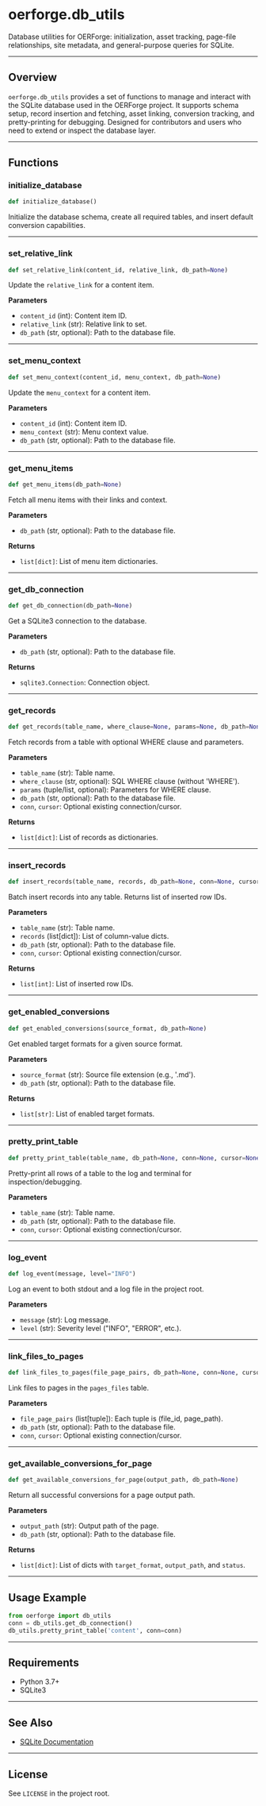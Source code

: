 # oerforge.db_utils

Database utilities for OERForge: initialization, asset tracking, page-file relationships, site metadata, and general-purpose queries for SQLite.

---

## Overview

`oerforge.db_utils` provides a set of functions to manage and interact with the SQLite database used in the OERForge project. It supports schema setup, record insertion and fetching, asset linking, conversion tracking, and pretty-printing for debugging. Designed for contributors and users who need to extend or inspect the database layer.

---

## Functions

### initialize_database

```python
def initialize_database()
```

Initialize the database schema, create all required tables, and insert default conversion capabilities.

---

### set_relative_link

```python
def set_relative_link(content_id, relative_link, db_path=None)
```

Update the `relative_link` for a content item.

**Parameters**
- `content_id` (int): Content item ID.
- `relative_link` (str): Relative link to set.
- `db_path` (str, optional): Path to the database file.

---

### set_menu_context

```python
def set_menu_context(content_id, menu_context, db_path=None)
```

Update the `menu_context` for a content item.

**Parameters**
- `content_id` (int): Content item ID.
- `menu_context` (str): Menu context value.
- `db_path` (str, optional): Path to the database file.

---

### get_menu_items

```python
def get_menu_items(db_path=None)
```

Fetch all menu items with their links and context.

**Parameters**
- `db_path` (str, optional): Path to the database file.

**Returns**
- `list[dict]`: List of menu item dictionaries.

---

### get_db_connection

```python
def get_db_connection(db_path=None)
```

Get a SQLite3 connection to the database.

**Parameters**
- `db_path` (str, optional): Path to the database file.

**Returns**
- `sqlite3.Connection`: Connection object.

---

### get_records

```python
def get_records(table_name, where_clause=None, params=None, db_path=None, conn=None, cursor=None)
```

Fetch records from a table with optional WHERE clause and parameters.

**Parameters**
- `table_name` (str): Table name.
- `where_clause` (str, optional): SQL WHERE clause (without 'WHERE').
- `params` (tuple/list, optional): Parameters for WHERE clause.
- `db_path` (str, optional): Path to the database file.
- `conn`, `cursor`: Optional existing connection/cursor.

**Returns**
- `list[dict]`: List of records as dictionaries.

---

### insert_records

```python
def insert_records(table_name, records, db_path=None, conn=None, cursor=None)
```

Batch insert records into any table. Returns list of inserted row IDs.

**Parameters**
- `table_name` (str): Table name.
- `records` (list[dict]): List of column-value dicts.
- `db_path` (str, optional): Path to the database file.
- `conn`, `cursor`: Optional existing connection/cursor.

**Returns**
- `list[int]`: List of inserted row IDs.

---

### get_enabled_conversions

```python
def get_enabled_conversions(source_format, db_path=None)
```

Get enabled target formats for a given source format.

**Parameters**
- `source_format` (str): Source file extension (e.g., '.md').
- `db_path` (str, optional): Path to the database file.

**Returns**
- `list[str]`: List of enabled target formats.

---

### pretty_print_table

```python
def pretty_print_table(table_name, db_path=None, conn=None, cursor=None)
```

Pretty-print all rows of a table to the log and terminal for inspection/debugging.

**Parameters**
- `table_name` (str): Table name.
- `db_path` (str, optional): Path to the database file.
- `conn`, `cursor`: Optional existing connection/cursor.

---

### log_event

```python
def log_event(message, level="INFO")
```

Log an event to both stdout and a log file in the project root.

**Parameters**
- `message` (str): Log message.
- `level` (str): Severity level ("INFO", "ERROR", etc.).

---

### link_files_to_pages

```python
def link_files_to_pages(file_page_pairs, db_path=None, conn=None, cursor=None)
```

Link files to pages in the `pages_files` table.

**Parameters**
- `file_page_pairs` (list[tuple]): Each tuple is (file_id, page_path).
- `db_path` (str, optional): Path to the database file.
- `conn`, `cursor`: Optional existing connection/cursor.

---

### get_available_conversions_for_page

```python
def get_available_conversions_for_page(output_path, db_path=None)
```

Return all successful conversions for a page output path.

**Parameters**
- `output_path` (str): Output path of the page.
- `db_path` (str, optional): Path to the database file.

**Returns**
- `list[dict]`: List of dicts with `target_format`, `output_path`, and `status`.

---

## Usage Example

```python
from oerforge import db_utils
conn = db_utils.get_db_connection()
db_utils.pretty_print_table('content', conn=conn)
```

---

## Requirements
- Python 3.7+
- SQLite3

---

## See Also
- [SQLite Documentation](https://sqlite.org/docs.html)

---

## License
See `LICENSE` in the project root.
